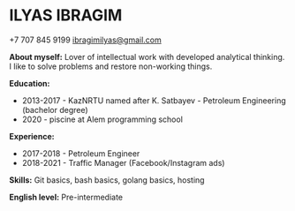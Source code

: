# ILYAS IBRAGIM

+7 707 845 9199 ibragimilyas@gmail.com

**About myself:** 
Lover of intellectual work with developed analytical thinking. I like to solve problems and restore non-working things.

**Education:**
* 2013-2017 - KazNRTU named after K. Satbayev - Petroleum Engineering (bachelor degree)
* 2020 - piscine at Alem programming school

**Experience:**
* 2017-2018 - Petroleum Engineer
* 2018-2021 - Traffic Manager (Facebook/Instagram ads)

**Skills:**
Git basics, bash basics, golang basics, hosting

**English level:** 
Pre-intermediate
